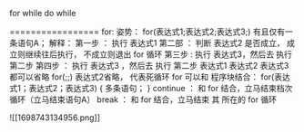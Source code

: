for  while   do while

=================
for: 
    姿势：
			    for(表达式1;表达式2;表达式3;)
					    有且仅有一条语句A；
			解释：
			第一步 ： 执行 表达式1
			第二部 ： 判断 表达式2 是否成立， 成立则继续往后执行， 不成立则退出 for 循环
			第三步 : 执行 表达式3，然后去 执行 第二步
			第四步 ： 执行 表达式3 ，然后去 执行 第二步
			表达式1 表达式2 表达式3 都可以省略  for(;;)
				表达式2省略， 代表死循环
for 可以和 程序块结合：
	for(表达式1；表达式2；表达式3)
	{
		多条语句；
	}
continue ： 和 for 结合，立马结束档次循环（立马结束语句A）
break ： 和 for 结合，立马结束 其 所在的 for 循环

![[1698743134956.png]]
